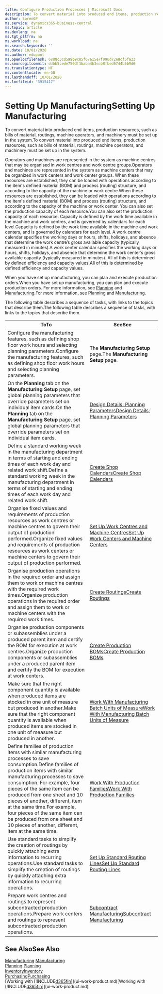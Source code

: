 ```yaml
---
title: Configure Production Processes | Microsoft Docs
description: To convert material into produced end items, production resources, such as bills of material, routings, machine operators, and machinery must be set up in the system.
author: SorenGP
ms.service: dynamics365-business-central
ms.topic: article
ms.devlang: na
ms.tgt_pltfrm: na
ms.workload: na
ms.search.keywords: ''
ms.date: 10/01/2020
ms.author: edupont
ms.openlocfilehash: 6888c3cd599b9c85f67615e7f090d72e8cf5fa23
ms.sourcegitcommit: ddbb5cede750df1baba4b3eab8fbed6744b5b9d6
ms.translationtype: HT
ms.contentlocale: en-GB
ms.lasthandoff: 10/01/2020
ms.locfileid: "3915417"
---
```

# <a name="setting-up-manufacturing"></a><span data-ttu-id="322e7-103">Setting Up Manufacturing</span><span class="sxs-lookup"><span data-stu-id="322e7-103">Setting Up Manufacturing</span></span>
<span data-ttu-id="322e7-104">To convert material into produced end items, production resources, such as bills of material, routings, machine operators, and machinery must be set up in the system.</span><span class="sxs-lookup"><span data-stu-id="322e7-104">To convert material into produced end items, production resources, such as bills of material, routings, machine operators, and machinery must be set up in the system.</span></span>

<span data-ttu-id="322e7-105">Operators and machines are represented in the system as machine centres that may be organised in work centres and work centre groups.</span><span class="sxs-lookup"><span data-stu-id="322e7-105">Operators and machines are represented in the system as machine centers that may be organized in work centers and work center groups.</span></span> <span data-ttu-id="322e7-106">When these resources are established, they can be loaded with operations according to the item's defined material (BOM) and process (routing) structure, and according to the capacity of the machine or work centre.</span><span class="sxs-lookup"><span data-stu-id="322e7-106">When these resources are established, they can be loaded with operations according to the item's defined material (BOM) and process (routing) structure, and according to the capacity of the machine or work center.</span></span> <span data-ttu-id="322e7-107">You can also set the production capacity of each resource.</span><span class="sxs-lookup"><span data-stu-id="322e7-107">You can also set the production capacity of each resource.</span></span> <span data-ttu-id="322e7-108">Capacity is defined by the work time available in the machine and work centres, and is governed by calendars for each level.</span><span class="sxs-lookup"><span data-stu-id="322e7-108">Capacity is defined by the work time available in the machine and work centers, and is governed by calendars for each level.</span></span> <span data-ttu-id="322e7-109">A work centre calendar specifies the working days or hours, shifts, holidays, and absence that determine the work centre’s gross available capacity (typically measured in minutes).</span><span class="sxs-lookup"><span data-stu-id="322e7-109">A work center calendar specifies the working days or hours, shifts, holidays, and absence that determine the work center’s gross available capacity (typically measured in minutes).</span></span> <span data-ttu-id="322e7-110">All of this is determined by defined efficiency and capacity values.</span><span class="sxs-lookup"><span data-stu-id="322e7-110">All of this is determined by defined efficiency and capacity values.</span></span>  

<span data-ttu-id="322e7-111">When you have set up manufacturing, you can plan and execute production orders.</span><span class="sxs-lookup"><span data-stu-id="322e7-111">When you have set up manufacturing, you can plan and execute production orders.</span></span> <span data-ttu-id="322e7-112">For more information, see [Planning](production-planning.md) and [Manufacturing](production-manage-manufacturing.md).</span><span class="sxs-lookup"><span data-stu-id="322e7-112">For more information, see [Planning](production-planning.md) and [Manufacturing](production-manage-manufacturing.md).</span></span>  



 <span data-ttu-id="322e7-113">The following table describes a sequence of tasks, with links to the topics that describe them.</span><span class="sxs-lookup"><span data-stu-id="322e7-113">The following table describes a sequence of tasks, with links to the topics that describe them.</span></span>   

|<span data-ttu-id="322e7-114">**To**</span><span class="sxs-lookup"><span data-stu-id="322e7-114">**To**</span></span>|<span data-ttu-id="322e7-115">**See**</span><span class="sxs-lookup"><span data-stu-id="322e7-115">**See**</span></span>|  
|------------|-------------|  
|<span data-ttu-id="322e7-116">Configure the manufacturing features, such as defining shop floor work hours and selecting planning parameters.</span><span class="sxs-lookup"><span data-stu-id="322e7-116">Configure the manufacturing features, such as defining shop floor work hours and selecting planning parameters.</span></span>|<span data-ttu-id="322e7-117">The **Manufacturing Setup** page.</span><span class="sxs-lookup"><span data-stu-id="322e7-117">The **Manufacturing Setup** page.</span></span>|
|<span data-ttu-id="322e7-118">On the **Planning** tab on the **Manufacturing Setup** page, set global planning parameters that override parameters set on individual item cards.</span><span class="sxs-lookup"><span data-stu-id="322e7-118">On the **Planning** tab on the **Manufacturing Setup** page, set global planning parameters that override parameters set on individual item cards.</span></span>|[<span data-ttu-id="322e7-119">Design Details: Planning Parameters</span><span class="sxs-lookup"><span data-stu-id="322e7-119">Design Details: Planning Parameters</span></span>](design-details-planning-parameters.md)|
|<span data-ttu-id="322e7-120">Define a standard working week in the manufacturing department in terms of starting and ending times of each work day and related work shift.</span><span class="sxs-lookup"><span data-stu-id="322e7-120">Define a standard working week in the manufacturing department in terms of starting and ending times of each work day and related work shift.</span></span>|[<span data-ttu-id="322e7-121">Create Shop Calendars</span><span class="sxs-lookup"><span data-stu-id="322e7-121">Create Shop Calendars</span></span>](production-how-to-create-work-center-calendars.md)|  
|<span data-ttu-id="322e7-122">Organise fixed values and requirements of production resources as work centres or machine centres to govern their output of production performed.</span><span class="sxs-lookup"><span data-stu-id="322e7-122">Organize fixed values and requirements of production resources as work centers or machine centers to govern their output of production performed.</span></span>|[<span data-ttu-id="322e7-123">Set Up Work Centres and Machine Centres</span><span class="sxs-lookup"><span data-stu-id="322e7-123">Set Up Work Centers and Machine Centers</span></span>](production-how-to-set-up-work-and-machine-centers.md)|
|<span data-ttu-id="322e7-124">Organise production operations in the required order and assign them to work or machine centres with the required work times.</span><span class="sxs-lookup"><span data-stu-id="322e7-124">Organize production operations in the required order and assign them to work or machine centers with the required work times.</span></span>|[<span data-ttu-id="322e7-125">Create Routings</span><span class="sxs-lookup"><span data-stu-id="322e7-125">Create Routings</span></span>](production-how-to-create-routings.md)|
|<span data-ttu-id="322e7-126">Organise production components or subassemblies under a produced parent item and certify the BOM for execution at work centres.</span><span class="sxs-lookup"><span data-stu-id="322e7-126">Organize production components or subassemblies under a produced parent item and certify the BOM for execution at work centers.</span></span>|[<span data-ttu-id="322e7-127">Create Production BOMs</span><span class="sxs-lookup"><span data-stu-id="322e7-127">Create Production BOMs</span></span>](production-how-to-create-production-boms.md)|
|<span data-ttu-id="322e7-128">Make sure that the right component quantity is available when produced items are stocked in one unit of measure but produced in another.</span><span class="sxs-lookup"><span data-stu-id="322e7-128">Make sure that the right component quantity is available when produced items are stocked in one unit of measure but produced in another.</span></span>|[<span data-ttu-id="322e7-129">Work With Manufacturing Batch Units of Measure</span><span class="sxs-lookup"><span data-stu-id="322e7-129">Work With Manufacturing Batch Units of Measure</span></span>](production-how-to-use-the-manufacturing-batch-unit-of-measure.md)|  
|<span data-ttu-id="322e7-130">Define families of production items with similar manufacturing processes to save consumption.</span><span class="sxs-lookup"><span data-stu-id="322e7-130">Define families of production items with similar manufacturing processes to save consumption.</span></span> <span data-ttu-id="322e7-131">For example, four pieces of the same item can be produced from one sheet and 10 pieces of another, different, item at the same time.</span><span class="sxs-lookup"><span data-stu-id="322e7-131">For example, four pieces of the same item can be produced from one sheet and 10 pieces of another, different, item at the same time.</span></span>|[<span data-ttu-id="322e7-132">Work With Production Families</span><span class="sxs-lookup"><span data-stu-id="322e7-132">Work With Production Families</span></span>](production-how-work-family.md)|
|<span data-ttu-id="322e7-133">Use standard tasks to simplify the creation of routings by quickly attaching extra information to recurring operations.</span><span class="sxs-lookup"><span data-stu-id="322e7-133">Use standard tasks to simplify the creation of routings by quickly attaching extra information to recurring operations.</span></span>|[<span data-ttu-id="322e7-134">Set Up Standard Routing Lines</span><span class="sxs-lookup"><span data-stu-id="322e7-134">Set Up Standard Routing Lines</span></span>](production-how-set-up-standard-routing-lines.md)|  
|<span data-ttu-id="322e7-135">Prepare work centres and routings to represent subcontracted production operations.</span><span class="sxs-lookup"><span data-stu-id="322e7-135">Prepare work centers and routings to represent subcontracted production operations.</span></span>|[<span data-ttu-id="322e7-136">Subcontract Manufacturing</span><span class="sxs-lookup"><span data-stu-id="322e7-136">Subcontract Manufacturing</span></span>](production-how-to-subcontract-manufacturing.md)|  

## <a name="see-also"></a><span data-ttu-id="322e7-137">See Also</span><span class="sxs-lookup"><span data-stu-id="322e7-137">See Also</span></span>
<span data-ttu-id="322e7-138">[Manufacturing](production-manage-manufacturing.md)  </span><span class="sxs-lookup"><span data-stu-id="322e7-138">[Manufacturing](production-manage-manufacturing.md)  </span></span>  
<span data-ttu-id="322e7-139">[Planning](production-planning.md) </span><span class="sxs-lookup"><span data-stu-id="322e7-139">[Planning](production-planning.md) </span></span>  
[<span data-ttu-id="322e7-140">Inventory</span><span class="sxs-lookup"><span data-stu-id="322e7-140">Inventory</span></span>](inventory-manage-inventory.md)  
[<span data-ttu-id="322e7-141">Purchasing</span><span class="sxs-lookup"><span data-stu-id="322e7-141">Purchasing</span></span>](purchasing-manage-purchasing.md)  
<span data-ttu-id="322e7-142">[Working with [!INCLUDE[d365fin](includes/d365fin_md.md)]](ui-work-product.md)</span><span class="sxs-lookup"><span data-stu-id="322e7-142">[Working with [!INCLUDE[d365fin](includes/d365fin_md.md)]](ui-work-product.md)</span></span>
